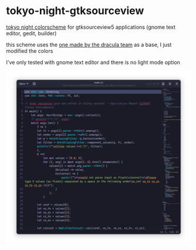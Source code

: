 # tokyo-night-gtksourceview

[tokyo night colorscheme](https://github.com/enkia/tokyo-night-vscode-theme) for gtksourceview5 applications  (gnome text editor, gedit, builder)

this scheme uses the [one made by the dracula team](https://draculatheme.com/gedit) as a base, I just modified the colors 

I've only tested with gnome text editor and there is no light mode option

![screenshot](screenshot.png)
